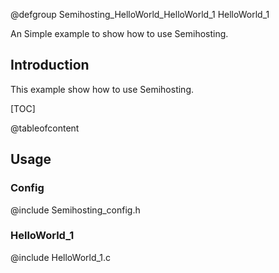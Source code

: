 
@defgroup Semihosting_HelloWorld_HelloWorld_1 HelloWorld_1

An Simple example to show how to use Semihosting.

## Introduction

This example show how to use Semihosting.

[TOC]

@tableofcontent

## Usage

### Config
@include Semihosting_config.h

### HelloWorld_1
@include HelloWorld_1.c

